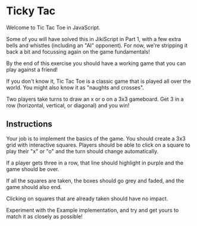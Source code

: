 # Ticky Tac

Welcome to Tic Tac Toe in JavaScript.

Some of you will have solved this in JikiScript in Part 1, with a few extra bells and whistles (including an "AI" opponent). For now, we're stripping it back a bit and focussing again on the game fundamentals!

By the end of this exercise you should have a working game that you can play against a friend!

If you don't know it, Tic Tac Toe is a classic game that is played all over the world. You might also know it as "naughts and crosses".

Two players take turns to draw an x or o on a 3x3 gameboard. Get 3 in a row (horizontal, vertical, or diagonal) and you win!

## Instructions

Your job is to implement the basics of the game. You should create a 3x3 grid with interactive squares. Players should be able to click on a square to play their "x" or "o" and the turn should change automatically.

If a player gets three in a row, that line should highlight in purple and the game should be over.

If all the squares are taken, the boxes should go grey and faded, and the game should also end.

Clicking on squares that are already taken should have no impact.

Experiment with the Example implementation, and try and get yours to match it as closely as possible!
